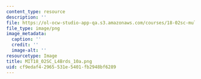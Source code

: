 ```yaml
---
content_type: resource
description: ''
file: https://ol-ocw-studio-app-qa.s3.amazonaws.com/courses/18-02sc-multivariable-calculus-fall-2010/cf9edaf42965531e5401fb2948bf6289_MIT18_02SC_L4Brds_10a.png
file_type: image/png
image_metadata:
  caption: ''
  credit: ''
  image-alt: ''
resourcetype: Image
title: MIT18_02SC_L4Brds_10a.png
uid: cf9edaf4-2965-531e-5401-fb2948bf6289
---
```

